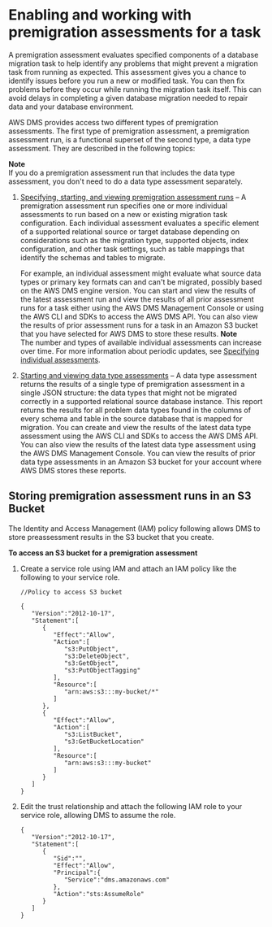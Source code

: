 # Enabling and working with premigration assessments for a task<a name="CHAP_Tasks.AssessmentReport"></a>

A premigration assessment evaluates specified components of a database migration task to help identify any problems that might prevent a migration task from running as expected\. This assessment gives you a chance to identify issues before you run a new or modified task\. You can then fix problems before they occur while running the migration task itself\. This can avoid delays in completing a given database migration needed to repair data and your database environment\.

AWS DMS provides access two different types of premigration assessments\. The first type of premigration assessment, a premigration assessment run, is a functional superset of the second type, a data type assessment\. They are described in the following topics:

**Note**  
If you do a premigration assessment run that includes the data type assessment, you don't need to do a data type assessment separately\.

1. [Specifying, starting, and viewing premigration assessment runs](CHAP_Tasks.AssessmentReport1.md) – A premigration assessment run specifies one or more individual assessments to run based on a new or existing migration task configuration\. Each individual assessment evaluates a specific element of a supported relational source or target database depending on considerations such as the migration type, supported objects, index configuration, and other task settings, such as table mappings that identify the schemas and tables to migrate\. 

   For example, an individual assessment might evaluate what source data types or primary key formats can and can't be migrated, possibly based on the AWS DMS engine version\. You can start and view the results of the latest assessment run and view the results of all prior assessment runs for a task either using the AWS DMS Management Console or using the AWS CLI and SDKs to access the AWS DMS API\. You can also view the results of prior assessment runs for a task in an Amazon S3 bucket that you have selected for AWS DMS to store these results\.
**Note**  
The number and types of available individual assessments can increase over time\. For more information about periodic updates, see [Specifying individual assessments](CHAP_Tasks.AssessmentReport1.md#CHAP_Tasks.AssessmentReport1.Individual)\. 

1. [Starting and viewing data type assessments](CHAP_Tasks.AssessmentReport2.md) – A data type assessment returns the results of a single type of premigration assessment in a single JSON structure: the data types that might not be migrated correctly in a supported relational source database instance\. This report returns the results for all problem data types found in the columns of every schema and table in the source database that is mapped for migration\. You can create and view the results of the latest data type assessment using the AWS CLI and SDKs to access the AWS DMS API\. You can also view the results of the latest data type assessment using the AWS DMS Management Console\. You can view the results of prior data type assessments in an Amazon S3 bucket for your account where AWS DMS stores these reports\.

## Storing premigration assessment runs in an S3 Bucket<a name="CHAP_Tasks.AssessmentReport.IAM"></a>

The Identity and Access Management \(IAM\) policy following allows DMS to store preassessment results in the S3 bucket that you create\.

**To access an S3 bucket for a premigration assessment**

1. Create a service role using IAM and attach an IAM policy like the following to your service role\.

   ```
   //Policy to access S3 bucket
   
   {
      "Version":"2012-10-17",
      "Statement":[
         {
            "Effect":"Allow",
            "Action":[
               "s3:PutObject",
               "s3:DeleteObject",
               "s3:GetObject",
               "s3:PutObjectTagging"
            ],
            "Resource":[
               "arn:aws:s3:::my-bucket/*"
            ]
         },
         {
            "Effect":"Allow",
            "Action":[
               "s3:ListBucket",
               "s3:GetBucketLocation"
            ],
            "Resource":[
               "arn:aws:s3:::my-bucket"
            ]
         }
      ]
   }
   ```

1. Edit the trust relationship and attach the following IAM role to your service role, allowing DMS to assume the role\.

   ```
   {
      "Version":"2012-10-17",
      "Statement":[
         {
            "Sid":"",
            "Effect":"Allow",
            "Principal":{
               "Service":"dms.amazonaws.com"
            },
            "Action":"sts:AssumeRole"
         }
      ]
   }
   ```